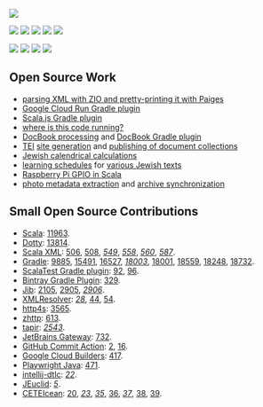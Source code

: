 [![](https://img.shields.io/badge/Bio-LinkedIn-informational?logo=LinkedIn&logoColor=blue)](https://www.linkedin.com/in/leoniddubinsky/)

[![](https://img.shields.io/badge/Code-Scala-critical?logo=Scala&logoColor=red)](https://www.scala-lang.org/)
[![](https://img.shields.io/badge/Framework-ZIO-important?logo=zio&logoColor=red)](https://www.scala-lang.org/)
[![](https://img.shields.io/badge/Build-Gradle-important?logo=Gradle)](https://gradle.org/)
[![](https://img.shields.io/badge/IDE-Intellij-important?logo=intellij-idea)](https://www.jetbrains.com/idea/)
[![](https://img.shields.io/badge/Code-Scala.js-important?logo=Scala&logoColor=red)](https://www.scala-js.org/)

[![](https://img.shields.io/badge/Deploy-Docker-informational?logo=Docker)](https://www.docker.com/)
[![](https://img.shields.io/badge/Cloud-GCP-informational?logo=google-cloud)](https://cloud.google.com/)
[![](https://img.shields.io/badge/OS-Linux-informational?logo=linux)](https://www.linux.org/)
[![](https://img.shields.io/badge/OS-Red_Hat-informational?logo=red-hat&logoColor=red)](https://getfedora.org/)

## Open Source Work ##

- [parsing XML with ZIO and pretty-printing it with Paiges](https://github.com/opentorah/opentorah/tree/master/core/src/main/scala/org/opentorah/xml)
- [Google Cloud Run Gradle plugin](https://github.com/dubinsky/cloud-run)
- [Scala.js Gradle plugin](https://github.com/dubinsky/scalajs-gradle)
- [where is this code running?](https://github.com/dubinsky/podval-run)
- [DocBook processing](https://github.com/opentorah/opentorah/tree/master/core/src/main/scala/org/opentorah/docbook)
  and [DocBook Gradle plugin](https://github.com/opentorah/opentorah/tree/master/docbook)
- [TEI](https://github.com/opentorah/opentorah/tree/master/core/src/main/scala/org/opentorah/tei)
  [site generation](https://github.com/opentorah/opentorah/tree/master/core/src/main/scala/org/opentorah/site) and
  [publishing of document collections](https://github.com/opentorah/opentorah/tree/master/collector)
- [Jewish calendrical calculations](https://github.com/opentorah/opentorah/tree/master/core/src/main/scala/org/opentorah/calendar)
- [learning schedules](https://github.com/opentorah/opentorah/tree/master/texts/src/main/scala/org/opentorah/schedule) for
  [various Jewish texts](https://github.com/opentorah/opentorah/tree/master/texts/src/main/scala/org/opentorah/texts)
- [Raspberry Pi GPIO in Scala](https://github.com/dubinsky/podval-iot)
- [photo metadata extraction](https://github.com/dubinsky/podval-imageio) and
  [archive synchronization](https://github.com/dubinsky/podval-photo-sync)

## Small Open Source Contributions ##

- [Scala](https://github.com/scala/bug/):
  [11963](https://github.com/scala/bug/issues/11963).
- [Dotty](https://github.com/lampepfl/dotty): [13814](https://github.com/lampepfl/dotty/issues/13814).
- [Scala XML](https://github.com/scala/scala-xml):
  [506](https://github.com/scala/scala-xml/issues/506),
  [508](https://github.com/scala/scala-xml/issues/508),
  _[549](https://github.com/scala/scala-xml/pull/549)_,
  _[558](https://github.com/scala/scala-xml/pull/558)_,
  _[560](https://github.com/scala/scala-xml/pull/560)_,
  _[587](https://github.com/scala/scala-xml/pull/587)_.
- [Gradle](https://github.com/gradle/gradle):
  [9885](https://github.com/gradle/gradle/issues/9855),
  [15491](https://github.com/gradle/gradle/issues/15491#issuecomment-1003832976),
  [16527](https://github.com/gradle/gradle/issues/16527),
  _[18003](https://github.com/gradle/gradle/pull/18003)_,
  [18001](https://github.com/gradle/gradle/pull/18001#issuecomment-899107656),
  [18559](https://github.com/gradle/gradle/issues/18559),
  [18248](https://github.com/gradle/gradle/pull/18248#issuecomment-946284352),
  [18732](https://github.com/gradle/gradle/issues/18732).
- [ScalaTest Gradle plugin](https://github.com/maiflai):
  [92](https://github.com/maiflai/gradle-scalatest/issues/92),
  [96](https://github.com/maiflai/gradle-scalatest/issues/96).
- [Bintray Gradle Plugin](https://github.com/bintray):
  [329](https://github.com/bintray/gradle-bintray-plugin/issues/329).
- [Jib](https://github.com/GoogleContainerTools/jib):
  [2105](https://github.com/GoogleContainerTools/jib/issues/2105),
  [2905](https://github.com/GoogleContainerTools/jib/issues/2905),
  _[2906](https://github.com/GoogleContainerTools/jib/pull/2906)_.
- [XMLResolver](https://github.com/ndw/xmlresolver):
  _[28](https://github.com/ndw/xmlresolver/pull/28)_,
  [44](https://github.com/xmlresolver/xmlresolver/issues/44),
  [54](https://github.com/xmlresolver/xmlresolver/issues/54).
- [http4s](https://github.com/http4s/http4s):
  [3565](https://github.com/http4s/http4s/issues/3565).
- [zhttp](https://github.com/dream11/zio-http):
  [613](https://github.com/dream11/zio-http/issues/613).
- [tapir](https://tapir.softwaremill.com/en/latest/):
 _[2543](https://github.com/softwaremill/tapir/pull/2543)_.
- [JetBrains Gateway](https://www.jetbrains.com/remote-development/gateway/):
  [732](https://youtrack.jetbrains.com/issue/GTW-732).
- [GitHub Commit Action](https://github.com/github-actions-x/commit):
  [2](https://github.com/github-actions-x/commit/issues/2),
  [16](https://github.com/github-actions-x/commit/issues/16).
- [Google Cloud Builders](https://github.com/GoogleCloudPlatform/cloud-builders):
  [417](https://github.com/GoogleCloudPlatform/cloud-builders/issues/417).
- [Playwright Java](https://github.com/microsoft/playwright-java):
  [471](https://github.com/microsoft/playwright-java/issues/471).  
- [intellij-dtlc](https://github.com/owo-lang/intellij-dtlc):
  _[22](https://github.com/owo-lang/intellij-dtlc/pull/22)_.
- [JEuclid](https://github.com/rototor/jeuclid):
 _[5](https://github.com/rototor/jeuclid/pull/5)_.
- [CETEIcean](https://github.com/TEIC/CETEIcean):
  [20](https://github.com/TEIC/CETEIcean/issues/20),
 _[23](https://github.com/TEIC/CETEIcean/pull/23)_,
 _[35](https://github.com/TEIC/CETEIcean/pull/35)_,
  [36](https://github.com/TEIC/CETEIcean/issues/36),
 _[37](https://github.com/TEIC/CETEIcean/pull/37)_,
  [38](https://github.com/TEIC/CETEIcean/issues/38),
  [39](https://github.com/TEIC/CETEIcean/issues/39).
